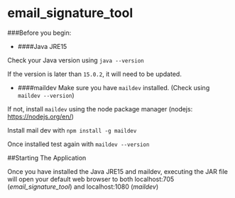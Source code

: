 # email_signature_tool

###Before you begin:
+ ####Java JRE15

Check your Java version using `java --version`

If the version is later than `15.0.2`, it will need to be updated.

+ ####maildev
Make sure you have `maildev` installed. (Check using `maildev --version`)

If not, install `maildev` using the node package manager (nodejs: https://nodejs.org/en/) 
 
Install mail dev with `npm install -g maildev`

Once installed test again with `maildev --version`

##Starting The Application

Once you have installed the Java JRE15 and maildev, executing the JAR file 
will open your default web browser to both localhost:705 (_email_signature_tool_) and localhost:1080 (_maildev_)


